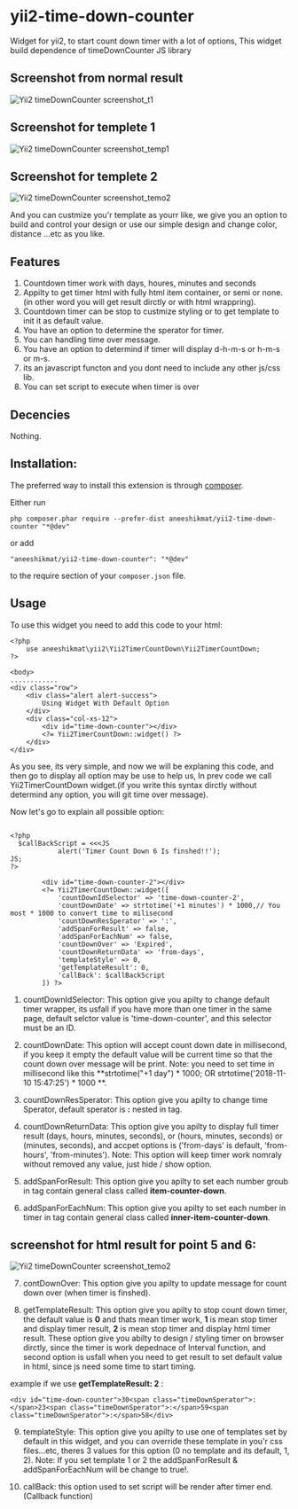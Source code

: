 # yii2-time-down-counter
Widget for yii2, to start count down timer with a lot of options, This widget build dependence of timeDownCounter JS library

## Screenshot from normal result

![Yii2 timeDownCounter screenshot_t1](http://2nees.com/github/timeDownCounter/def-timer-widget.png)

## Screenshot for templete 1

![Yii2 timeDownCounter screenshot_temp1](http://2nees.com/github/timeDownCounter/temp-1.png)

## Screenshot for templete 2

![Yii2 timeDownCounter screenshot_temo2](http://2nees.com/github/timeDownCounter/temp-2.png)

And you can custmize you'r template as yourr like, we give you an option to build and control your design or use our simple design and change color, distance ...etc as you like.

## Features

1. Countdown timer work with days, houres, minutes and seconds
2. Appilty to get timer html with fully html item container, or semi or none.(in other word you will get result dirctly or with html wrappring).
3. Countdown timer can be stop to custmize styling or to get template to init it as default value.
4. You have an option to determine the sperator for timer.
5. You can handling time over message.
6. You have an option to determind if timer will display d-h-m-s or h-m-s or m-s.
7. its an javascript functon and you dont need to include any other js/css lib.
8. You can set script to execute when timer is over

## Decencies

Nothing.

## Installation:
The preferred way to install this extension is through [composer](https://getcomposer.org/).

Either run

`php composer.phar require --prefer-dist aneeshikmat/yii2-time-down-counter "*@dev"`

or add

`"aneeshikmat/yii2-time-down-counter": "*@dev"`

to the require section of your `composer.json` file.

## Usage
To use this widget you need to add this code to your html: 
```
<?php
    use aneeshikmat\yii2\Yii2TimerCountDown\Yii2TimerCountDown;
?>

<body>
............
<div class="row">
    <div class="alert alert-success">
        Using Widget With Default Option
    </div>
    <div class="col-xs-12">
        <div id="time-down-counter"></div>
        <?= Yii2TimerCountDown::widget() ?>
    </div>
</div>

```
As you see, its very simple, and now we will be explaning this code, and then go to display all option may be use to help us,
In prev code we call Yii2TimerCountDown widget.(if you write this syntax dirctly without determind any option, you will git time over message).

Now let's go to explain all possible option:

```

<?php
  $callBackScript = <<<JS
            alert('Timer Count Down 6 Is finshed!!');
JS;
?>

        <div id="time-down-counter-2"></div>
        <?= Yii2TimerCountDown::widget([
            'countDownIdSelector' => 'time-down-counter-2',
            'countDownDate' => strtotime('+1 minutes') * 1000,// You most * 1000 to convert time to milisecond
            'countDownResSperator' => ':',
            'addSpanForResult' => false,
            'addSpanForEachNum' => false,
            'countDownOver' => 'Expired',
            'countDownReturnData' => 'from-days',
            'templateStyle' => 0,
            'getTemplateResult': 0,
            'callBack': $callBackScript
        ]) ?>
```
1) countDownIdSelector: This option give you apilty to change default timer wrapper, its usfall if you have more than one timer in the same page, default selctor value is 'time-down-counter', and this selector must be an ID.

2) countDownDate: This option will accept count down date in millisecond, if you keep it empty the default value will be current time so that the count down over message will be print.
Note: you need to set time in millisecond like this **strtotime("+1 day") * 1000; OR strtotime('2018-11-10 15:47:25') * 1000 **.

3) countDownResSperator: This option give you apilty to change time Sperator, default sperator is **<span class="timeDownSperator">:</span>** nested in <span> tag.
    
4) countDownReturnData: This option give you apilty to display full timer result (days, hours, minutes, seconds), or (hours, minutes, seconds) or (minutes, seconds), and accpet options is ('from-days' is default, 'from-hours', 'from-minutes').
Note: This option will keep timer work nomraly without removed any value, just hide / show option.

5) addSpanForResult: This option give you apilty to set each number groub in <span> tag contain general class called **item-counter-down**.
    
6) addSpanForEachNum: This option give you apilty to set each number in timer in <span> tag contain general class called **inner-item-counter-down**. 
    
## screenshot for html result for point 5 and 6: 

![Yii2 timeDownCounter screenshot_temo2](http://2nees.com/github/timeDownCounter/temp-3.png)

7) contDownOver: This option give you apilty to update message for count down over (when timer is finshed).

8) getTemplateResult: This option give you apilty to stop count down timer, the default value is **0** and thats mean timer work, **1** is mean stop timer and display timer result, **2** is mean stop timer and display html timer result.
These option give you abilty to design / styling timer on browser dirctly, since the timer is work depednace of Interval function, and second option is usfall when you need to get result to set default value in html, since js need some time to start timing.

example if we use **getTemplateResult: 2** :
```
<div id="time-down-counter">30<span class="timeDownSperator">:</span>23<span class="timeDownSperator">:</span>59<span class="timeDownSperator">:</span>58</div>
```
9) templateStyle: This option give you apilty to use one of templates set by default in this widget, and you can override these template in you'r css files...etc, theres 3 values for this option (0 no template and its default, 1, 2).
Note: If you set template 1 or 2 the addSpanForResult & addSpanForEachNum will be change to true!.

10) callBack: this option used to set script will be render after timer end. (Callback function)

